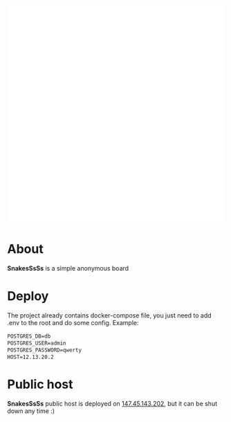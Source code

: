 ![](https://github.com/Seyves/snakesssss/blob/master/snakes-logo.svg)

# About
**SnakesSsSs** is a simple anonymous board

# Deploy
The project already contains docker-compose file, you just need to add .env to the root and do some config. Example:
```
POSTGRES_DB=db
POSTGRES_USER=admin
POSTGRES_PASSWORD=qwerty
HOST=12.13.20.2
```

# Public host
**SnakesSsSs** public host is deployed on [147.45.143.202](http://147.45.143.202), but it can be shut down any time :)
